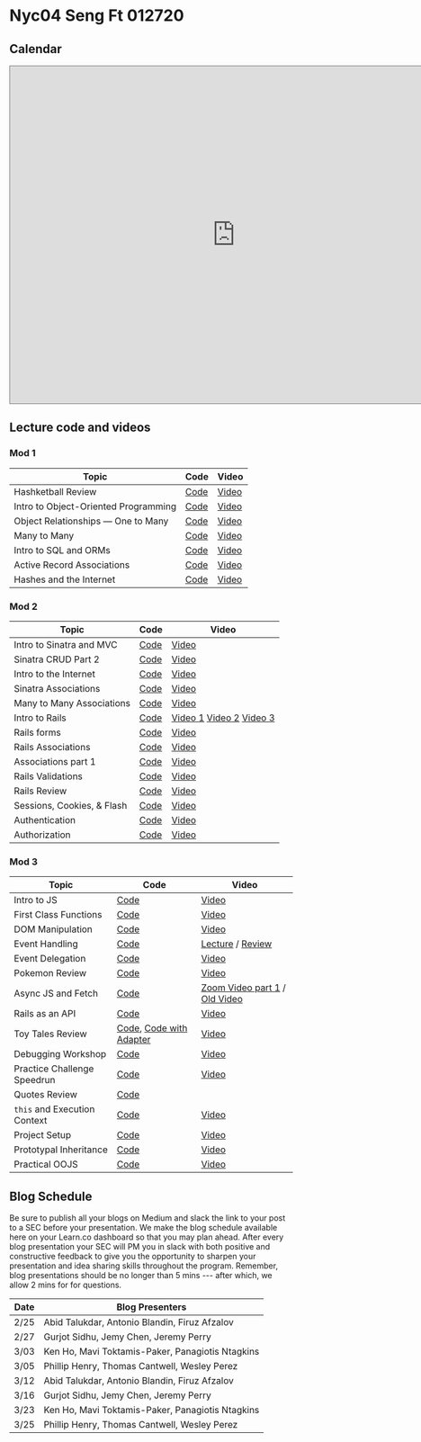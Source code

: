 # Nyc04 Seng Ft 012720

## Calendar

<iframe src="https://calendar.google.com/calendar/b/1/embed?height=600&amp;wkst=1&amp;bgcolor=%23ffffff&amp;ctz=America%2FNew_York&amp;src=ZmxhdGlyb25zY2hvb2wuY29tX2cwMzNsaGIwbGR0Ymx1ZDA3aGZlaXVsaWJrQGdyb3VwLmNhbGVuZGFyLmdvb2dsZS5jb20&amp;src=ZmxhdGlyb25zY2hvb2wuY29tX2JlYXQ4Y3BlbTlwamxyZHRjazk4bW03YXFvQGdyb3VwLmNhbGVuZGFyLmdvb2dsZS5jb20&amp;src=ZW4udXNhI2hvbGlkYXlAZ3JvdXAudi5jYWxlbmRhci5nb29nbGUuY29t&amp;src=ZmxhdGlyb25zY2hvb2wuY29tX241aDBmbHNkOGY0aWU1NzNtZnY2bTg1cm4wQGdyb3VwLmNhbGVuZGFyLmdvb2dsZS5jb20&amp;color=%23AD1457&amp;color=%23EF6C00&amp;color=%230B8043&amp;color=%23009688" style="border:solid 1px #777" width="800" height="600" frameborder="0" scrolling="no"></iframe>

## Lecture code and videos

### Mod 1
| Topic            | Code                | Video                |
| -----            | ----                | -----                |
| Hashketball Review | [Code][hashketball-code] | [Video][hashketball-video] |
| Intro to Object-Oriented Programming | [Code][intro-object-oriented-programming-code] | [Video][intro-object-oriented-programming-video] |
| Object Relationships — One to Many | [Code][object-relationships-one-many-code] | [Video][object-relationships-one-many-video] |
| Many to Many | [Code][many-to-many-code] | [Video][many-to-many-video] |
| Intro to SQL and ORMs | [Code][intro-sql-orms-code] | [Video][intro-sql-orms-video] |
| Active Record Associations | [Code][active-record-associations-code] | [Video][active-record-associations-video] |
| Hashes and the Internet | [Code][hashes-internet-code] | [Video][hashes-internet-video] |


### Mod 2
| Topic            | Code                | Video                |
| -----            | ----                | -----                |
| Intro to Sinatra and MVC | [Code][intro-to-sinatra-&-mvc-code] | [Video][intro-to-sinatra-&-mvc-video] |
| Sinatra CRUD Part 2 | [Code][sinatra-crud-part-2-code] | [Video][sinatra-crud-part-2-video] |
| Intro to the Internet | [Code][intro-internet-code] | [Video][intro-internet-video] |
| Sinatra Associations | [Code][sinatra-associations-code] | [Video][sinatra-associations-video] |
| Many to Many Associations | [Code][mtm-associations-code] | [Video][mtm-associations-video] |
| Intro to Rails | [Code][intro-to-rails-code]| [Video 1][itr-vid-1] [Video 2][itr-vid-2] [Video 3][itr-vid-3] |
| Rails forms | [Code][rails-forms-code] | [Video][rails-forms-video] |
| Rails Associations | [Code][rails-associations-code] | [Video][rails-associations-video] |
| Associations part 1 | [Code][associations-part-1-code] | [Video][associations-part-1-video] |
| Rails Validations | [Code][rails-validations-code] | [Video][rails-validations-video] |
| Rails Review | [Code][rails-review-code] | [Video][rails-review-video]|
| Sessions, Cookies, & Flash | [Code][sessions-cookies-flash-code] | [Video][sessions-cookies-flash-video] |
| Authentication | [Code][authentication-code] | [Video][authentication-video] |
| Authorization | [Code][authorization-code] | [Video][authorization-video] |


### Mod 3
| Topic            | Code                | Video                |
| -----            | ----                | -----                |
| Intro to JS | [Code](https://github.com/learn-co-students/nyc-dumbo-se-012720/tree/master/17-intro-to-js) | [Video](https://youtu.be/6FlL1ugoAh4) |
| First Class Functions | [Code](https://github.com/learn-co-students/nyc-dumbo-se-012720/tree/master/18-first-class-functions) | [Video](https://youtu.be/BHVtZjR2Q-E) |
| DOM Manipulation | [Code](https://github.com/learn-co-students/nyc-dumbo-se-012720/tree/master/19-dom-manipulation) | [Video](https://youtu.be/6w-zLyE4oYU) |
| Event Handling | [Code](https://github.com/learn-co-students/nyc-dumbo-se-012720/tree/master/20-event-handling) | [Lecture](https://www.youtube.com/watch?v=6Y72fJcSgdk) / [Review](https://youtu.be/KujvaoHtde8) |
| Event Delegation | [Code](https://github.com/learn-co-students/nyc-dumbo-se-012720/tree/master/21-event-delegation) | [Video](https://youtu.be/NvUMtOh6f7M) |
| Pokemon Review | [Code](https://github.com/learn-co-students/nyc-dumbo-se-012720/tree/master/22-pokemon-review) | [Video](https://youtu.be/Of9C0Py2CCg) |
| Async JS and Fetch | [Code](https://github.com/learn-co-students/nyc-dumbo-se-012720/tree/master/23-async-js-and-fetch) | [Zoom Video part 1](https://youtu.be/j42mfldGFHg) / [Old Video](https://www.youtube.com/watch?v=ItmS8woRLBY) |
| Rails as an API | [Code](https://github.com/learn-co-students/nyc-dumbo-se-012720/tree/master/24-rails-as-an-api) | [Video](https://youtu.be/eWHsbilI198) |
| Toy Tales Review | [Code][toy-tales-review-code], [Code with Adapter][toy-tales-with-adapter] | [Video](https://youtu.be/gMQZQiYN80s) |
| Debugging Workshop | [Code](https://github.com/learn-co-students/nyc-dumbo-se-012720/tree/master/25-debugging-workshop) | [Video](https://youtu.be/u3iiGVmOls8) |
| Practice Challenge Speedrun | [Code](https://github.com/learn-co-students/nyc-dumbo-se-012720/tree/master/26-practice-challenge-review) | [Video](https://youtu.be/BHu3tqe7HbA) |
| Quotes Review | [Code](https://github.com/learn-co-students/nyc-dumbo-se-012720/tree/master/27-quotes-practice) |  |
| `this` and Execution Context | [Code](https://github.com/learn-co-students/nyc-dumbo-se-012720/tree/master/28-this-and-execution-context) | [Video](https://youtu.be/aUb2Kf-7K40) |
| Project Setup | [Code](https://github.com/learn-co-students/nyc-dumbo-se-012720/tree/master/29-project-setup) | [Video](https://youtu.be/tgNzAFNzPAA) |
| Prototypal Inheritance | [Code](https://github.com/learn-co-students/nyc-dumbo-se-012720/tree/master/30-prototypal-inheritance) | [Video](https://youtu.be/DR6s_57ECnk) |
| Practical OOJS | [Code](https://github.com/learn-co-students/nyc-dumbo-se-012720/tree/master/31-practical-oojs) | [Video](https://youtu.be/KKdlDFA0dJs) |

[hashketball-code]: https://github.com/learn-co-students/nyc-dumbo-se-012720/tree/master/01-hashketball
[hashketball-video]: http://youtu.be/aI6hJ5XQo1U

[object-relationships-one-many-code]: https://github.com/learn-co-students/nyc-dumbo-se-012720/tree/master/03-one-to-many/
[object-relationships-one-many-video]: http://youtu.be/7NtpXGzwri8

[intro-object-oriented-programming-code]: https://github.com/learn-co-students/nyc-dumbo-se-012720/tree/master/02-oo/
[intro-object-oriented-programming-video]: http://youtu.be/oMOFC8kYet0

[many-to-many-code]: https://github.com/learn-co-students/nyc-dumbo-se-012720/tree/master/04-many-to-many/
[many-to-many-video]: http://youtu.be/HDJP7-9sr5Y

[intro-sql-orms-code]: https://github.com/learn-co-students/nyc-dumbo-se-012720/tree/master/05-sql/
[intro-sql-orms-video]: http://youtu.be/8GGbeM87A1s

[active-record-associations-code]: https://github.com/learn-co-students/nyc-dumbo-se-012720/tree/master/07-active-record-associations
[active-record-associations-video]: https://youtu.be/IAsPiyfb7yw

[hashes-internet-code]: https://github.com/learn-co-students/nyc-dumbo-se-012720/tree/master/08-hashes-internet/
[hashes-internet-video]: http://youtu.be/-2ixdqxdbzY

[sinatra-crud-part-2-code]: https://github.com/learn-co-students/nyc-dumbo-se-012720/tree/master/11-rest/
[sinatra-crud-part-2-video]: http://youtu.be/dQsKAAf_mLA

[intro-internet-code]: https://github.com/learn-co-students/nyc-dumbo-se-012720/tree/master/08.5-rack-internet/
[intro-internet-video]: http://youtu.be/BqUvGBTWZjg

[sinatra-associations-code]: https://github.com/learn-co-students/nyc-dumbo-se-012720/tree/master/11-rest/
[sinatra-associations-video]: http://youtu.be/d0S5IeHQ7wY

[rails-associations-code]: https://github.com/learn-co-students/nyc-dumbo-se-012720/tree/master/13-rails-forms/
[rails-associations-video]: http://youtu.be/YuqlMtO_pAU

[associations-part-1-code]: https://github.com/learn-co-students/nyc-dumbo-se-012720/tree/master/14-rails-associations/
[associations-part-1-video]: http://youtu.be/QIsX2qeFRqU

[rails-validations-code]: https://github.com/learn-co-students/nyc-dumbo-se-012720/tree/master/15-rails-validations/
[rails-validations-video]: http://youtu.be/T5T7mHhnq9o

[sessions-cookies-flash-code]: https://github.com/learn-co-students/nyc-dumbo-se-012720?sorry=could

[authentication-code]: https://github.com/learn-co-students/nyc-dumbo-se-012720/tree/master/16-auth/
[authentication-video]: http://youtu.be/xHOZSroejRs

[authorization-code]: https://github.com/learn-co-students/nyc-dumbo-se-012720/tree/master/16-auth/
[authorization-video]: http://youtu.be/5qwKEGXlYp8+not+automatically+find+code&contact=graham&for=help&also=https://www.youtube.com/watch?v=dQw4w9WgXcQ
[sessions-cookies-flash-video]: http://youtu.be/tTVZzHvD2vQ

[intro-to-sinatra-&-mvc-code]: https://github.com/learn-co-students/nyc-dumbo-se-012720/tree/master/09-intro-to-sinatra-and-mvc
[intro-to-sinatra-&-mvc-video]: https://youtu.be/IqKX4ob-Ekk

[mtm-associations-code]: https://github.com/learn-co-students/nyc-dumbo-se-012720/tree/master/11.5-many-to-many
[mtm-associations-video]: https://youtu.be/Or00T-aDSwM

[intro-to-rails-code]: https://github.com/learn-co-students/nyc-dumbo-se-012720/tree/master/12-intro-to-rails
[itr-vid-1]: https://www.youtube.com/watch?v=Yeu945utjqE
[itr-vid-2]: https://youtu.be/TJXO2FhyqyA
[itr-vid-3]: https://www.youtube.com/watch?v=6hDxNp3M7xI

[rails-forms-code]: https://github.com/learn-co-students/nyc-dumbo-se-012720/tree/master/13-rails-forms
[rails-forms-video]: https://youtu.be/lRbdeAIj5S0

[rails-review-code]: https://github.com/NickyEXE/FlunchironSchool/tree/class
[rails-review-video]: https://youtu.be/af-EKivcu6A

[toy-tales-review-code]: https://github.com/NickyEXE/jsdom-toy-tale-dumbo-web-100719/tree/031620-lecture
[toy-tales-with-adapter]: https://github.com/NickyEXE/jsdom-toy-tale-dumbo-web-100719/tree/test-solution-012720


## Blog Schedule

Be sure to publish all your blogs on Medium and slack the link to your post to a SEC before your presentation. We make the blog schedule available here on your Learn.co dashboard so that you may plan ahead. After every blog presentation your SEC will PM you in slack with both positive and constructive feedback to give you the opportunity to sharpen your presentation and idea sharing skills throughout the program. Remember, blog presentations should be no longer than 5 mins --- after which, we allow 2 mins for for questions.

| **Date**      | **Blog Presenters**                                                                                                 |
|-------    |-----------------------------------------------------------------------------------------------------------------------    
|2/25   |Abid Talukdar, Antonio Blandin, Firuz Afzalov
|2/27   |Gurjot Sidhu, Jemy Chen, Jeremy Perry
|3/03   |Ken Ho, Mavi Toktamis-Paker, Panagiotis Ntagkins
|3/05   |Phillip Henry, Thomas Cantwell, Wesley Perez
|3/12    |Abid Talukdar, Antonio Blandin, Firuz Afzalov
|3/16   |Gurjot Sidhu, Jemy Chen, Jeremy Perry
|3/23   |Ken Ho, Mavi Toktamis-Paker, Panagiotis Ntagkins
|3/25   |Phillip Henry, Thomas Cantwell, Wesley Perez
